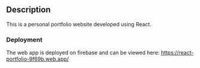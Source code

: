 

## Description

This is a personal portfolio website developed using React.


### Deployment

The web app is deployed on firebase and can be viewed here: https://react-portfolio-9f69b.web.app/
